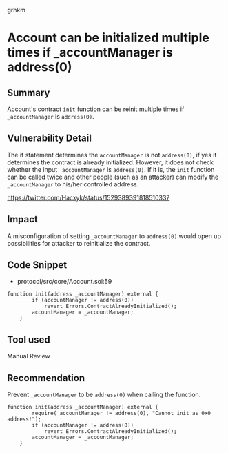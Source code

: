grhkm
# Account can be initialized multiple times if _accountManager is address(0)

## Summary
Account's contract `init` function can be reinit multiple times if `_accountManager` is `address(0)`.

## Vulnerability Detail
The if statement determines the `accountManager` is not `address(0)`, if yes it determines the contract is already initialized. However, it does not check whether the input `_accountManager` is `address(0)`. If it is, the `init` function can be called twice and other people (such as an attacker) can modify the `_accountManager` to his/her controlled address. 

https://twitter.com/Hacxyk/status/1529389391818510337

## Impact
A misconfiguration of setting `_accountManager` to `address(0)` would open up possibilities for attacker to reinitialize the contract. 

## Code Snippet
- protocol/src/core/Account.sol:59

```solidity
function init(address _accountManager) external {
        if (accountManager != address(0)) 
            revert Errors.ContractAlreadyInitialized();
        accountManager = _accountManager;
    }
```

## Tool used

Manual Review

## Recommendation
Prevent `_accountManager` to be `address(0)` when calling the function.

```solidity
function init(address _accountManager) external {
        require(_accountManager != address(0), "Cannot init as 0x0 address!");
        if (accountManager != address(0)) 
            revert Errors.ContractAlreadyInitialized();
        accountManager = _accountManager;
    }
```